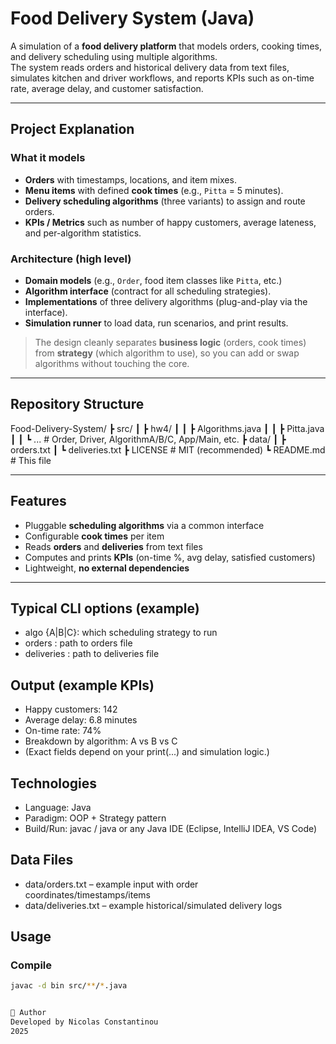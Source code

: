 # Food Delivery System (Java)

A simulation of a **food delivery platform** that models orders, cooking times, and delivery scheduling using multiple algorithms.  
The system reads orders and historical delivery data from text files, simulates kitchen and driver workflows, and reports KPIs such as on-time rate, average delay, and customer satisfaction.

---

## Project Explanation

### What it models
- **Orders** with timestamps, locations, and item mixes.
- **Menu items** with defined **cook times** (e.g., `Pitta` = 5 minutes).
- **Delivery scheduling algorithms** (three variants) to assign and route orders.
- **KPIs / Metrics** such as number of happy customers, average lateness, and per-algorithm statistics.

### Architecture (high level)
- **Domain models** (e.g., `Order`, food item classes like `Pitta`, etc.)
- **Algorithm interface** (contract for all scheduling strategies).
- **Implementations** of three delivery algorithms (plug-and-play via the interface).
- **Simulation runner** to load data, run scenarios, and print results.

> The design cleanly separates **business logic** (orders, cook times) from **strategy** (which algorithm to use), so you can add or swap algorithms without touching the core.

---

## Repository Structure
Food-Delivery-System/
┣ src/
┃ ┣ hw4/
┃ ┃ ┣ Algorithms.java 
┃ ┃ ┣ Pitta.java 
┃ ┃ ┗ ... # Order, Driver, AlgorithmA/B/C, App/Main, etc.
┣ data/
┃ ┣ orders.txt
┃ ┗ deliveries.txt
┣ LICENSE # MIT (recommended)
┗ README.md # This file

---

## Features
- Pluggable **scheduling algorithms** via a common interface
- Configurable **cook times** per item
- Reads **orders** and **deliveries** from text files
- Computes and prints **KPIs** (on-time %, avg delay, satisfied customers)
- Lightweight, **no external dependencies**

---

## Typical CLI options (example)
- algo {A|B|C}: which scheduling strategy to run
- orders <path>: path to orders file
- deliveries <path>: path to deliveries file

## Output (example KPIs)
- Happy customers: 142
- Average delay: 6.8 minutes
- On-time rate: 74%
- Breakdown by algorithm: A vs B vs C
- (Exact fields depend on your print(...) and simulation logic.)

## Technologies
- Language: Java
- Paradigm: OOP + Strategy pattern
- Build/Run: javac / java or any Java IDE (Eclipse, IntelliJ IDEA, VS Code)

## Data Files
- data/orders.txt – example input with order coordinates/timestamps/items
- data/deliveries.txt – example historical/simulated delivery logs

## Usage

### Compile
```bash
javac -d bin src/**/*.java


👤 Author
Developed by Nicolas Constantinou
2025
